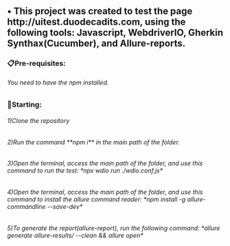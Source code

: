 <h2>• This project was created to test the page http://uitest.duodecadits.com, using the following tools: Javascript, WebdriverIO, Gherkin Synthax(Cucumber), and Allure-reports.</h2>


<h3>📋Pre-requisites:</h3>
<h6>You need to have the npm installed.</h6>

<h3>🚀Starting:</h3>
<h6>1)Clone the repository</h6>

<h6>2)Run the command **npm i** in the main path of the folder.</h6>

<h6>3)Open the terminal, access the main path of the folder, and use this command to run the test: *npx wdio run ./wdio.conf.js*</h6>

<h6>4)Open the terminal, access the main path of the folder, and use this command to install the allure command reader: *npm install -g allure-commandline --save-dev*</h6>

<h6>5)To generate the report(allure-report), run the following command: *allure generate allure-results/ --clean && allure open*</h6>
